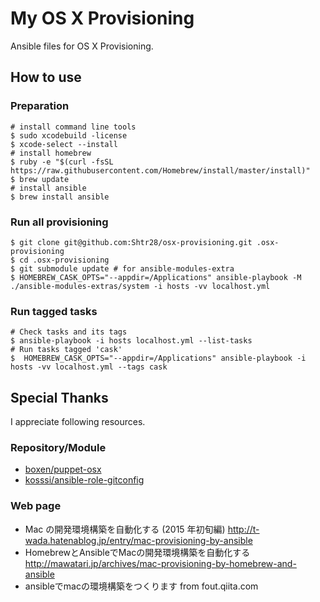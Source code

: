 # My OS X Provisioning

Ansible files for OS X Provisioning.

## How to use

### Preparation

```shell
# install command line tools
$ sudo xcodebuild -license
$ xcode-select --install
# install homebrew
$ ruby -e "$(curl -fsSL https://raw.githubusercontent.com/Homebrew/install/master/install)"
$ brew update
# install ansible
$ brew install ansible
```

### Run all provisioning

```shell
$ git clone git@github.com:Shtr28/osx-provisioning.git .osx-provisioning
$ cd .osx-provisioning
$ git submodule update # for ansible-modules-extra
$ HOMEBREW_CASK_OPTS="--appdir=/Applications" ansible-playbook -M ./ansible-modules-extras/system -i hosts -vv localhost.yml
```

### Run tagged tasks
```shell
# Check tasks and its tags
$ ansible-playbook -i hosts localhost.yml --list-tasks
# Run tasks tagged 'cask'
$  HOMEBREW_CASK_OPTS="--appdir=/Applications" ansible-playbook -i hosts -vv localhost.yml --tags cask
```

## Special Thanks
I appreciate following resources.

### Repository/Module
- [boxen/puppet-osx](https://github.com/boxen/puppet-osx)
- [kosssi/ansible-role-gitconfig](https://github.com/kosssi/ansible-role-gitconfig)

### Web page

- Mac の開発環境構築を自動化する (2015 年初旬編) http://t-wada.hatenablog.jp/entry/mac-provisioning-by-ansible
- HomebrewとAnsibleでMacの開発環境構築を自動化する http://mawatari.jp/archives/mac-provisioning-by-homebrew-and-ansible
- ansibleでmacの環境構築をつくります from fout.qiita.com
